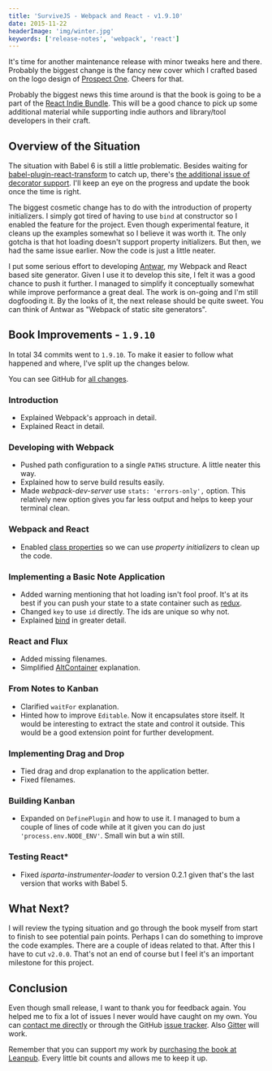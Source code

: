 ```yaml
---
title: 'SurviveJS - Webpack and React - v1.9.10'
date: 2015-11-22
headerImage: 'img/winter.jpg'
keywords: ['release-notes', 'webpack', 'react']
---
```


It's time for another maintenance release with minor tweaks here and there. Probably the biggest change is the fancy new cover which I crafted based on the logo design of [Prospect One](http://prospectone.pl/). Cheers for that.

Probably the biggest news this time around is that the book is going to be a part of the [React Indie Bundle](http://www.reactindiebundle.com/). This will be a good chance to pick up some additional material while supporting indie authors and library/tool developers in their craft.

## Overview of the Situation

The situation with Babel 6 is still a little problematic. Besides waiting for [babel-plugin-react-transform](https://github.com/gaearon/babel-plugin-react-transform) to catch up, there's [the additional issue of decorator support](http://phabricator.babeljs.io/T2645). I'll keep an eye on the progress and update the book once the time is right.

The biggest cosmetic change has to do with the introduction of property initializers. I simply got tired of having to use `bind` at constructor so I enabled the feature for the project. Even though experimental feature, it cleans up the examples somewhat so I believe it was worth it. The only gotcha is that hot loading doesn't support property initializers. But then, we had the same issue earlier. Now the code is just a little neater.

I put some serious effort to developing [Antwar](https://antwarjs.github.io/), my Webpack and React based site generator. Given I use it to develop this site, I felt it was a good chance to push it further. I managed to simplify it conceptually somewhat while improve performance a great deal. The work is on-going and I'm still dogfooding it. By the looks of it, the next release should be quite sweet. You can think of Antwar as "Webpack of static site generators".

## Book Improvements - `1.9.10`

In total 34 commits went to `1.9.10`. To make it easier to follow what happened and where, I've split up the changes below.

You can see GitHub for [all changes](https://github.com/survivejs/webpack_react/compare/v1.9.5...v1.9.10).

### Introduction

* Explained Webpack's approach in detail.
* Explained React in detail.

### Developing with Webpack

* Pushed path configuration to a single `PATHS` structure. A little neater this way.
* Explained how to serve build results easily.
* Made *webpack-dev-server* use `stats: 'errors-only',` option. This relatively new option gives you far less output and helps to keep your terminal clean.

### Webpack and React

* Enabled [class properties](https://github.com/jeffmo/es-class-static-properties-and-fields) so we can use *property initializers* to clean up the code.

### Implementing a Basic Note Application

* Added warning mentioning that hot loading isn't fool proof. It's at its best if you can push your state to a state container such as [redux](http://redux.js.org/).
* Changed `key` to use `id` directly. The ids are unique so why not.
* Explained [bind](https://developer.mozilla.org/en-US/docs/Web/JavaScript/Reference/Global_Objects/Function/bind) in greater detail.

### React and Flux

* Added missing filenames.
* Simplified [AltContainer](http://alt.js.org/docs/components/altContainer/) explanation.

### From Notes to Kanban

* Clarified `waitFor` explanation.
* Hinted how to improve `Editable`. Now it encapsulates store itself. It would be interesting to extract the state and control it outside. This would be a good extension point for further development.

### Implementing Drag and Drop

* Tied drag and drop explanation to the application better.
* Fixed filenames.

### Building Kanban

* Expanded on `DefinePlugin` and how to use it. I managed to bum a couple of lines of code while at it given you can do just `'process.env.NODE_ENV'`. Small win but a win still.

### Testing React*

* Fixed *isparta-instrumenter-loader* to version 0.2.1 given that's the last version that works with Babel 5.

## What Next?

I will review the typing situation and go through the book myself from start to finish to see potential pain points. Perhaps I can do something to improve the code examples. There are a couple of ideas related to that. After this I have to cut `v2.0.0`. That's not an end of course but I feel it's an important milestone for this project.

## Conclusion

Even though small release, I want to thank you for feedback again. You helped me to fix a lot of issues I never would have caught on my own. You can [contact me directly](mailto:info@survivejs.com) or through the GitHub [issue tracker](https://github.com/survivejs/webpack_react/issues). Also [Gitter](https://gitter.im/survivejs/webpack_react) will work.

Remember that you can support my work by [purchasing the book at Leanpub](https://leanpub.com/survivejs_webpack_react). Every little bit counts and allows me to keep it up.
